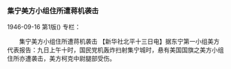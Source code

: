 ### 集宁美方小组住所遭蒋机袭击

1946-09-16
第1版()
专栏：

　　集宁美方小组住所遭蒋机袭击
    【新华社北平十三日电】据东宁第一小组美方代表报告：九日上午十时，国民党机轰炸扫射集宁城时，悬有美国国旗之美方小组住所亦遭袭击，美方柯克中尉腿部受伤。
